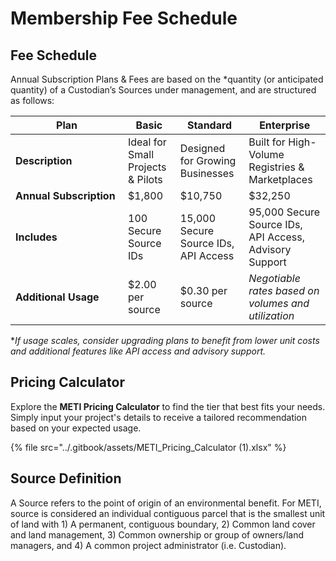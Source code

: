# Membership Fee Schedule

## Fee Schedule

Annual Subscription Plans & Fees are based on the \*quantity (or anticipated quantity) of a Custodian’s Sources under management, and are structured as follows:&#x20;

<table><thead><tr><th width="164">Plan</th><th>Basic</th><th>Standard</th><th>Enterprise</th></tr></thead><tbody><tr><td><strong>Description</strong></td><td>Ideal for Small Projects &#x26; Pilots </td><td>Designed for Growing Businesses </td><td>Built for High-Volume Registries &#x26; Marketplaces</td></tr><tr><td><strong>Annual Subscription</strong></td><td>$1,800 </td><td>$10,750</td><td>$32,250</td></tr><tr><td><strong>Includes</strong></td><td>100 Secure Source IDs</td><td>15,000 Secure Source IDs, API Access</td><td>95,000 Secure Source IDs, API Access, Advisory Support </td></tr><tr><td><strong>Additional Usage</strong></td><td>$2.00 per source </td><td>$0.30 per source </td><td><em>Negotiable rates based on volumes and utilization</em> </td></tr></tbody></table>

\*_If usage scales, consider upgrading plans to benefit from lower unit costs and additional features like API access and advisory support._&#x20;

## Pricing Calculator

Explore the **METI Pricing Calculator** to find the tier that best fits your needs. Simply input your project's details to receive a tailored recommendation based on your expected usage.

{% file src="../.gitbook/assets/METI_Pricing_Calculator (1).xlsx" %}

## Source Definition  &#x20;

A Source refers to the point of origin of an environmental benefit. For METI, source is considered an individual contiguous parcel that is the smallest unit of land with 1) A permanent, contiguous boundary, 2) Common land cover and land management, 3) Common ownership or group of owners/land managers, and 4) A common project administrator (i.e. Custodian).

